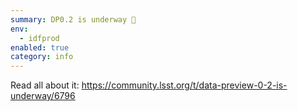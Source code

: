 ```yaml
---
summary: DP0.2 is underway 🎉 
env:
  - idfprod
enabled: true
category: info
---
```


Read all about it: https://community.lsst.org/t/data-preview-0-2-is-underway/6796
